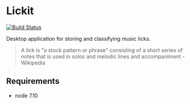 # Lickit

[![Build Status](https://travis-ci.org/hugo-cardenas/jazzroutine-frontend.svg?branch=master)](https://travis-ci.org/hugo-cardenas/jazzroutine-frontend)

Desktop application for storing and classifying music licks.

> A lick is "a stock pattern or phrase" consisting of a short series of notes that is used in solos and melodic lines and accompaniment - Wikipedia

## Requirements

* node 7.10
